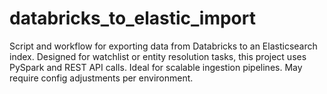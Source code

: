 # databricks_to_elastic_import
Script and workflow for exporting data from Databricks to an Elasticsearch index. Designed for watchlist or entity resolution tasks, this project uses PySpark and REST API calls. Ideal for scalable ingestion pipelines. May require config adjustments per environment.

